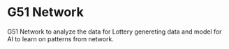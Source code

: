 # G51 Network
 G51 Network to analyze the data for Lottery genereting data and model for AI to learn on patterns from network.
